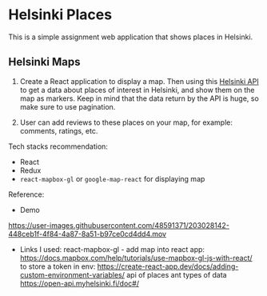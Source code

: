 # Helsinki Places

This is a simple assignment web application that shows places in Helsinki.

## Helsinki Maps

1. Create a React application to display a map. Then using this [Helsinki API](https://open-api.myhelsinki.fi/doc) to get a data about places of interest in Helsinki, and show them on the map as markers. Keep in mind that the data return by the API is huge, so make sure to use pagination.

2. User can add reviews to these places on your map, for example: comments, ratings, etc.


Tech stacks recommendation:

- React
- Redux
- `react-mapbox-gl` or `google-map-react`
  for displaying map

Reference:

- Demo

https://user-images.githubusercontent.com/48591371/203028142-448ceb1f-4f84-4a87-8a51-b97ce0cd4dd4.mov

- Links I used:
react-mapbox-gl - add map into react app:
https://docs.mapbox.com/help/tutorials/use-mapbox-gl-js-with-react/
to store a token in env:
https://create-react-app.dev/docs/adding-custom-environment-variables/
api of places ant types of data
https://open-api.myhelsinki.fi/doc#/


